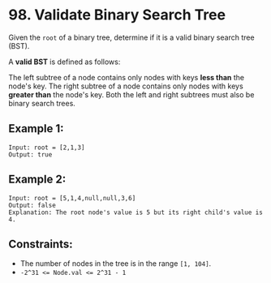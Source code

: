 # 98. Validate Binary Search Tree
Given the ```root``` of a binary tree, determine if it is a valid binary search tree (BST).

A <strong>valid BST</strong> is defined as follows:

The left subtree of a node contains only nodes with keys <strong>less than</strong> the node's key.
The right subtree of a node contains only nodes with keys <strong>greater than</strong> the node's key.
Both the left and right subtrees must also be binary search trees.
 

## Example 1:
```
Input: root = [2,1,3]
Output: true
```
## Example 2:
```
Input: root = [5,1,4,null,null,3,6]
Output: false
Explanation: The root node's value is 5 but its right child's value is 4.
```

## Constraints:
- The number of nodes in the tree is in the range ```[1, 104]```.
- ```-2^31 <= Node.val <= 2^31 - 1```